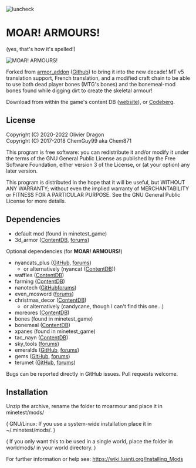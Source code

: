 ![luacheck](https://github.com/dacmot/moarmour/actions/workflows/luacheck.yml/badge.svg)

MOAR! ARMOURS!
================

(yes, that's how it's spelled!)

![MOAR! ARMOURS!](https://codeberg.org/Dacmot/moarmour/src/branch/main/screenshot_20240116_214411.png)

Forked from [armor_addon](https://forum.luanti.org/viewtopic.php?t=18403) ([Github](https://github.com/Chemguy99/armor_addon)) to bring it into the new decade! MT v5 translation support, French translation, and a modified craft chain to be able to use both dead player bones (MTG's bones) and the bonemeal-mod bones found while digging dirt to create the skeletal armour!

Download from within the game's content DB ([website](https://content.luanti.org/packages/Duvalon/moarmour/)), or [Codeberg](https://codeberg.org/Dacmot/moarmour).

License
-------

Copyright (C) 2020-2022  Olivier Dragon</br>
Copyright (C) 2017-2018  ChemGuy99 aka Chem871

This program is free software: you can redistribute it and/or modify
it under the terms of the GNU General Public License as published by
the Free Software Foundation, either version 3 of the License, or
(at your option) any later version.

This program is distributed in the hope that it will be useful,
but WITHOUT ANY WARRANTY; without even the implied warranty of
MERCHANTABILITY or FITNESS FOR A PARTICULAR PURPOSE.  See the
GNU General Public License for more details.


Dependencies
------------

- default mod (found in minetest_game)
- 3d_armor ([ContentDB](https://content.luanti.org/packages/stu/3d_armor/), [forums](https://forum.luanti.org/viewtopic.php?t=4654))

Optional dependencies (for **MOAR! ARMOURS!**)

- nyancats_plus ([GitHub](https://github.com/red-001/nyancats_plus), [forums](https://forum.luanti.org/viewtopic.php?t=12106))
    - or alternatively (nyancat ([ContentDB](https://content.luanti.org/packages/rubenwardy/nyancat/)))
- waffles ([ContentDB](https://content.luanti.org/packages/GreenDimond/waffles/))
- farming ([ContentDB](https://content.luanti.org/packages/TenPlus1/farming/))
- nanotech ([GitHub](https://github.com/Diablosxm/nanotech)[forums](https://forum.luanti.org/viewtopic.php?t=6469))
- even_mosword ([forums](https://forum.luanti.org/viewtopic.php?t=11972))
- christmas_decor ([ContentDB](https://content.luanti.org/packages/GreenXenith/christmas_decor/))
    - or alternatively (candycane, though I can't find this one...)
- moreores ([ContentDB](https://content.luanti.org/packages/Calinou/moreores/))
- bones (found in minetest_game)
- bonemeal ([ContentDB](https://content.luanti.org/packages/TenPlus1/bonemeal/))
- xpanes (found in minetest_game)
- tac_nayn ([ContentDB](https://content.luanti.org/packages/GreenDimond/tac_nayn/))
- sky_tools ([forums](https://forum.luanti.org/viewtopic.php?f=9&t=18749))
- emeralds ([GitHub](https://github.com/CC10MAGIC/emeralds), [forums](https://forum.luanti.org/viewtopic.php?t=15485))
- gems ([GitHub](https://github.com/captainLAD/gems), [forums](https://forum.luanti.org/viewtopic.php?t=4294))
- terumet ([GitHub](https://github.com/Terumoc/terumet), [forums](https://forum.luanti.org/viewtopic.php?t=19194))

Bugs can be reported directly in GitHub issues. Pull requests welcome.

Installation
------------

Unzip the archive, rename the folder to moarmour and
place it in minetest/mods/

(  GNU/Linux: If you use a system-wide installation place
    it in ~/.minetest/mods/.  )

(  If you only want this to be used in a single world, place
    the folder in worldmods/ in your world directory.  )

For further information or help see:
https://wiki.luanti.org/Installing_Mods
